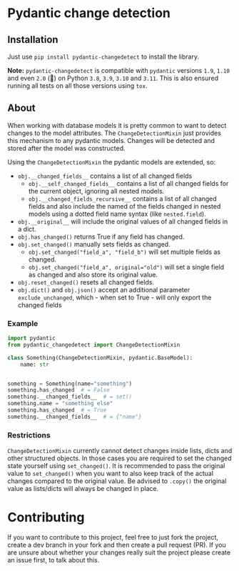 # Pydantic change detection

## Installation

Just use `pip install pydantic-changedetect` to install the library.

**Note:** `pydantic-changedetect` is compatible with `pydantic` versions `1.9`, `1.10` and even `2.0` (🥳) on
Python `3.8`, `3.9`, `3.10` and `3.11`. This is also ensured running all tests on all those versions
using `tox`.

## About

When working with database models it is pretty common to want to detect changes
to the model attributes. The `ChangeDetectionMixin` just provides this mechanism
to any pydantic models. Changes will be detected and stored after the model
was constructed.

Using the `ChangeDetectionMixin` the pydantic models are extended, so:
* `obj.__changed_fields__` contains a list of all changed fields
  - `obj.__self_changed_fields__` contains a list of all changed fields for the
    current object, ignoring all nested models.
  - `obj.__changed_fields_recursive__` contains a list of all changed fields and
    also include the named of the fields changed in nested models using a
    dotted field name syntax (like `nested.field`).
* `obj.__original__` will include the original values of all changed fields in
  a dict.
* `obj.has_changed()` returns True if any field has changed.
* `obj.set_changed()` manually sets fields as changed.
  - `obj.set_changed("field_a", "field_b")` will set multiple fields as changed.
  - `obj.set_changed("field_a", original="old")` will set a single field as
    changed and also store its original value.
* `obj.reset_changed()` resets all changed fields.
* `obj.dict()` and `obj.json()` accept an additional parameter
  `exclude_unchanged`, which - when set to True - will only export the
  changed fields

### Example

```python
import pydantic
from pydantic_changedetect import ChangeDetectionMixin

class Something(ChangeDetectionMixin, pydantic.BaseModel):
    name: str


something = Something(name="something")
something.has_changed  # = False
something.__changed_fields__  # = set()
something.name = "something else"
something.has_changed  # = True
something.__changed_fields__  # = {"name"}
```

### Restrictions

`ChangeDetectionMixin` currently cannot detect changes inside lists, dicts and
other structured objects. In those cases you are required to set the changed
state yourself using `set_changed()`. It is recommended to pass the original
value to `set_changed()` when you want to also keep track of the actual changes
compared to the original value. Be advised to `.copy()` the original value
as lists/dicts will always be changed in place.

# Contributing

If you want to contribute to this project, feel free to just fork the project,
create a dev branch in your fork and then create a pull request (PR). If you
are unsure about whether your changes really suit the project please create an
issue first, to talk about this.
